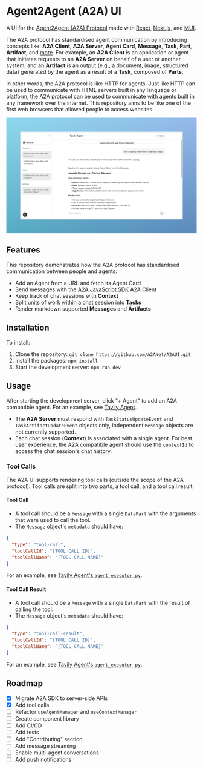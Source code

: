 # Agent2Agent (A2A) UI

A UI for the [Agent2Agent (A2A) Protocol](https://google-a2a.github.io/A2A/) made with [React](https://react.dev/), [Next.js](https://nextjs.org/), and [MUI](https://mui.com/).

The A2A protocol has standardised agent communication by introducing concepts like: **A2A Client**, **A2A Server**, **Agent Card**, **Message**, **Task**, **Part**, **Artifact**, and [more](https://a2aproject.github.io/A2A/latest/topics/key-concepts/).
For example, an **A2A Client** is an application or agent that initiates requests to an **A2A Server** on behalf of a user or another system, and an **Artifact** is an output (e.g., a document, image, structured data) generated by the agent as a result of a **Task**, composed of **Parts**.

In other words, the A2A protocol is like HTTP for agents.
Just like HTTP can be used to communicate with HTML servers built in any language or platform, the A2A protocol can be used to communicate with agents built in any framework over the internet.
This repository aims to be like one of the first web browsers that allowed people to access websites.

![A2A UI Screenshot](/images/A2A%20UI%20Screenshot.jpeg)

## Features

This repository demonstrates how the A2A protocol has standardised communication between people and agents:

- Add an Agent from a URL and fetch its Agent Card
- Send messages with the [A2A JavaScript SDK](https://github.com/a2aproject/a2a-js) A2A Client
- Keep track of chat sessions with **Context**
- Split units of work within a chat session into **Tasks**
- Render markdown supported **Messages** and **Artifacts**

## Installation

To install:

1. Clone the repository: `git clone https://github.com/A2ANet/A2AUI.git`
2. Install the packages: `npm install`
3. Start the development server: `npm run dev`

## Usage

After starting the development server, click "+ Agent" to add an A2A compatible agent.
For an example, see [Tavily Agent](https://github.com/A2ANet/TavilyAgent).

- The **A2A Server** must respond with `TaskStatusUpdateEvent` and `TaskArtifactUpdateEvent` objects only, independent `Message` objects are not currently supported.
- Each chat session (**Context**) is associated with a single agent. For best user experience, the A2A compatible agent should use the `contextId` to access the chat session's chat history.

### Tool Calls

The A2A UI supports rendering tool calls (outside the scope of the A2A protocol).
Tool calls are split into two parts, a tool call, and a tool call result.

#### Tool Call

- A tool call should be a `Message` with a single `DataPart` with the arguments that were used to call the tool.
- The `Message` object's `metadata` should have:

```json
{
  "type": "tool-call",
  "toolCallId": "[TOOL CALL ID]",
  "toolCallName": "[TOOL CALL NAME]"
}
```

For an example, see [Tavily Agent's `agent_executor.py`](https://github.com/A2ANet/TavilyAgent/blob/main/agent_executor.py).

#### Tool Call Result

- A tool call should be a `Message` with a single `DataPart` with the result of calling the tool.
- The `Message` object's `metadata` should have:

```json
{
  "type": "tool-call-result",
  "toolCallId": "[TOOL CALL ID]",
  "toolCallName": "[TOOL CALL NAME]"
}
```

For an example, see [Tavily Agent's `agent_executor.py`](https://github.com/A2ANet/TavilyAgent/blob/main/agent_executor.py).

## Roadmap

- [x] Migrate A2A SDK to server-side APIs
- [x] Add tool calls
- [ ] Refactor `useAgentManager` and `useContextManager`
- [ ] Create component library
- [ ] Add CI/CD
- [ ] Add tests
- [ ] Add "Contributing" section
- [ ] Add message streaming
- [ ] Enable multi-agent conversations
- [ ] Add push notifications
